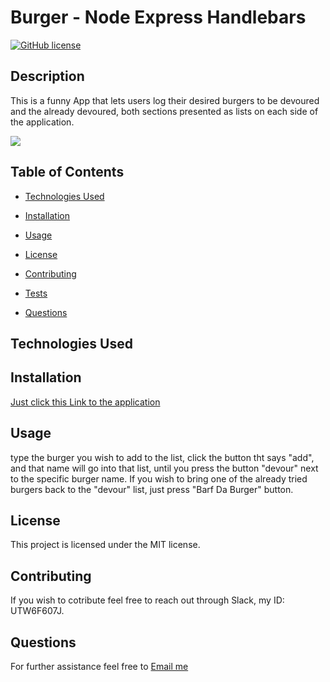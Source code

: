 
                    
# Burger - Node Express Handlebars
[![GitHub license](https://img.shields.io/badge/license-MIT-blue.svg)](https://github.com/cristianmontenegrop/H13-Node-Express-Handlebars)

## Description

This is a funny App that lets users log their desired burgers to be devoured and the already devoured, both sections presented as lists on each side of the application. 

![](./ref/H13-Da-burger.gif)

## Table of Contents 

* [Technologies Used](#Technologies%20Used)

* [Installation](#installation)

* [Usage](#usage)

* [License](#license)

* [Contributing](#contributing)

* [Tests](#tests)

* [Questions](#questions)

## Technologies Used

## Installation

[Just click this Link to the application](https://h13-da-burger.herokuapp.com)
                    
                        

## Usage

type the burger you wish to add to the list, click the button tht says "add", and that name will go into that list, until you press the button "devour" next to the specific burger name. If you wish to bring one of the already tried burgers back to the "devour" list, just press "Barf Da Burger" button. 

## License

This project is licensed under the MIT license.
  
## Contributing

If you wish to cotribute feel free to reach out through Slack, my ID: UTW6F607J.
                  

## Questions

For further assistance feel free to [Email me](mailto:cristian.montenegro.p@gmail.com)



                    